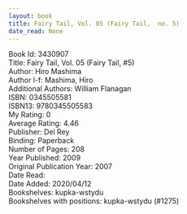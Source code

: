 ```yaml
---
layout: book
title: Fairy Tail, Vol. 05 (Fairy Tail,  no. 5)
date_read: None
---
```


Book Id: 3430907<br />
Title: Fairy Tail, Vol. 05 (Fairy Tail, #5)<br />
Author: Hiro Mashima<br />
Author l-f: Mashima, Hiro<br />
Additional Authors: William Flanagan<br />
ISBN: 0345505581<br />
ISBN13: 9780345505583<br />
My Rating: 0<br />
Average Rating: 4.46<br />
Publisher: Del Rey<br />
Binding: Paperback<br />
Number of Pages: 208<br />
Year Published: 2009<br />
Original Publication Year: 2007<br />
Date Read: <br />
Date Added: 2020/04/12<br />
Bookshelves: kupka-wstydu<br />
Bookshelves with positions: kupka-wstydu (#1275)<br />

